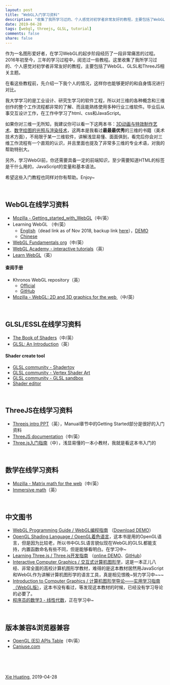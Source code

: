 ```yaml
---
layout: post
title: "WebGL入门学习资料"
description: "收集了我所学习过的、个人感觉对初学者非常友好的教程，主要包括了WebGL、GLSL和ThreeJS相关主题。"
date: 2019-04-28
tags: [webgl, threejs, GLSL, tutorial]
comments: false
share: false
---
```


作为一名图形爱好者，在学习WebGL的起步阶段经历了一段非常痛苦的过程。2016年初至今，三年的学习过程中，阅览过一些教程。这里收集了我所学习过的、个人感觉对初学者非常友好的教程，主要包括了WebGL、GLSL和ThreeJS相关主题。

在看这些教程前，先介绍一下我个人的情况，这样你也能够更好的和自身情况进行对比。

我大学学习的是工业设计、研究生学习的软件工程，所以对三维的各种概念和三维创作的整个工作流程都非常的了解、而且能熟练使用多种行业三维软件。毕业后从事交互设计工作，在工作中学习了html、css和JavaScript。

如果你对三维一无所知，我建议你可以看一下这两本书：[3D动画与特效制作艺术](https://book.douban.com/subject/4924302/)、[数字绘图的光照与渲染技术](https://book.douban.com/subject/3225198/)，这两本是我看过**最最最优秀**的三维的书籍（美术技术方面），不局限于某一三维软件，讲解浅显易懂、面面俱到，看完后你会对三维工作流程有一个直观的认识，并且里面也提及了非常多三维的专业术语，对我的帮助特别大。

另外，学习WebGl前，你还需要具备一定的前端知识，至少需要知道HTML的标签是干什么用的，JavaScript的变量和基本语法。

希望这些入门教程也同样对你有帮助。Enjoy~

 <br/>

## WebGL在线学习资料

- [Mozilla - Getting_started_with_WebGL](https://developer.mozilla.org/en-US/docs/Web/API/WebGL_API/Tutorial/Getting_started_with_WebGL)（中/英）
- Learning WebGL （中/英）
  - [English](http://learningwebgl.com/)（dead link as of Nov 2018, backup link [here](https://web.archive.org/web/20180624223943/http://learningwebgl.com/blog/?page_id=1217)），[DEMO](https://github.com/tparisi/webgl-lessons)
  - [Chinese](http://www.hiwebgl.com/?p=42)
- [WebGL Fundamentals org](https://webglfundamentals.org/)（中/英）
- [WebGL Academy - interactive tutorials](http://www.webglacademy.com/)（英）
- [Learn WebGL](http://learnwebgl.brown37.net/)（英）

#### 查阅手册

- Khronos WebGL repository（英）
  - [Official](https://www.khronos.org/webgl/)
  - [GitHub](https://github.com/KhronosGroup/WebGL)
- [Mozilla - WebGL: 2D and 3D graphics for the web ](https://developer.mozilla.org/en-US/docs/Web/API/WebGL_API)（中/英）

 <br/>

## GLSL/ESSL在线学习资料

- [The Book of Shaders](https://thebookofshaders.com/)（中/英）
- [GLSL: An Introduction](http://nehe.gamedev.net/article/glsl_an_introduction/25007/)（英）

#### Shader create tool

- [GLSL community - Shadertoy](https://www.shadertoy.com/)
- [GLSL community - Vertex Shader Art](https://www.vertexshaderart.com/)
- [GLSL community - GLSL sandbox](http://glslsandbox.com/)
- [Shader editor](http://shdr.bkcore.com/)

<br/>

## ThreeJS在线学习资料

- [Threejs intro PPT](http://davidscottlyons.com/threejs-intro/)（英），Manual章节中的Getting Started部分是很好的入门资料
- [ThreeJS documentation](https://threejs.org/docs/index.html#manual/en/introduction/Creating-a-scene)（中/英）
- [Three.js入门指南](http://www.ituring.com.cn/book/1272)（中），浅显易懂的一本小教材，我就是看这本书入门的

 <br/>

## 数学在线学习资料

- [Mozilla - Matrix math for the web](https://developer.mozilla.org/en-US/docs/Web/API/WebGL_API/Matrix_math_for_the_web)（中/英）
- [Immersive math](http://immersivemath.com/ila/index.html)（英）

<br/>

## 中文图书

- [WebGL Programming Guide / WebGL编程指南](https://book.douban.com/subject/25909351/) （[Download DEMO](https://sites.google.com/site/webglbook/home/downloads)）
- [OpenGL Shading Language / OpenGL着色语言](https://book.douban.com/subject/1911849/)，这本书是用的OpenGL语言，但是因为比较老，所以书中GLSL语言貌似现在WebGL的GLSL都能支持，内置函数命名有些不同，但是能够看明白。在学习中~
- [Learning Three.js / Three.js开发指南](https://book.douban.com/subject/27127506/) （[online DEMO](http://www.smartjava.org/content/all-109-examples-my-book-threejs-threejs-version-r63/)、[GitHub](https://github.com/josdirksen/learning-threejs)）
- [Interactive Computer Graphics / 交互式计算机图形学](https://book.douban.com/subject/26916420/)，这是一本正儿八经、非常全面的高校计算机图形学教材，难得的是这本教材居然用JavaScript和WebGL作为讲解计算机图形学的语言工具，真是相见恨晚~努力学习中~~~
- [Introduction to Computer Graphics / 计算机图形学导论——实用学习指南（WebGL版）](https://book.douban.com/subject/30856114/)，这本书没有看过，等发现这本教材的时候，已经没有学习导论的必要了。
- [程序员的数学3 - 线性代数](https://book.douban.com/subject/26740548/)，正在学习中~

<br/>

## 版本兼容&浏览器兼容

- [OpenGL (ES) APIs Table](http://web.eecs.umich.edu/~sugih/courses/eecs487/common/notes/APITables.xml)（中/英）
- [Caniuse.com](https://caniuse.com/#feat=webgl)



<br/><br/><br/>

 [Xie Huating](https://github.com/xiehuating/), 2019-04-28

<br/><br/><br/>

